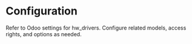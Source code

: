 # Configuration

Refer to Odoo settings for hw_drivers. Configure related models, access rights, and options as needed.
